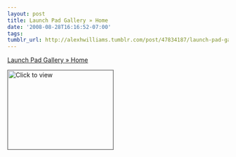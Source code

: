 ```yaml
---
layout: post
title: Launch Pad Gallery » Home
date: '2008-08-28T16:16:52-07:00'
tags: 
tumblr_url: http://alexhwilliams.tumblr.com/post/47834187/launch-pad-gallery-home
---
```

<a href="https://www.iterasi.net/OpenViewer.aspx?sqrlitid=PtBoUb-nIESbv_lAQBf7Mg">Launch Pad Gallery » Home</a><br/><p><a href="https://www.iterasi.net/OpenViewer.aspx?sqrlitid=PtBoUb-nIESbv_lAQBf7Mg" target="_blank"> <img src="http://AssetHost01a.iterasi.net/ec2eb670e447/94d5ad32ba6b/ff6f9e86baa1/13e66bdec69f/f39e645c-d2f4-4baf-a13d-953daf068cf2/thumbnail.jpg???20080828231635???xJND+NZvmyHTGK1J2vm+bwdZusKo/qBKrYWNZAiDTwzE4S2iReDFiVMySUgrOC6BWSDPz3MRQchw+6CGaiJiX+ipdZFP9EDJB3iIzsXZ4XDwIinc1i3fGzYbvc8Lwlv3VwJDfvK4vrLoDbH3sQ8gj5U3umvh5e/SaCdeuMOt9/8=" width="240" height="180" style="border:solid 1px #666" alt="Click to view"/></a></p>
